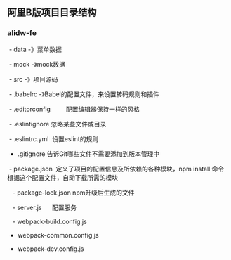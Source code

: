 ## 阿里B版项目目录结构

### alidw-fe

  - data  -》菜单数据
   
  - mock  -》mock数据
 
  - src  -》项目源码

  - .babelrc  -》Babel的配置文件，来设置转码规则和插件

  - .editorconfig         配置编辑器保持一样的风格

  - .eslintignore  忽略某些文件或目录
  
  - .eslintrc.yml  设置eslint的规则
  
  - .gitignore 告诉Git哪些文件不需要添加到版本管理中
  
  - package.json  定义了项目的配置信息及所依赖的各种模块，npm install 命令根据这个配置文件，自动下载所需的模块
  
  
  - package-lock.json  npm升级后生成的文件
  
  
  - server.js      配置服务
  
  
  - webpack-build.config.js
  
  - webpack-common.config.js
  
  - webpack-dev.config.js
  
